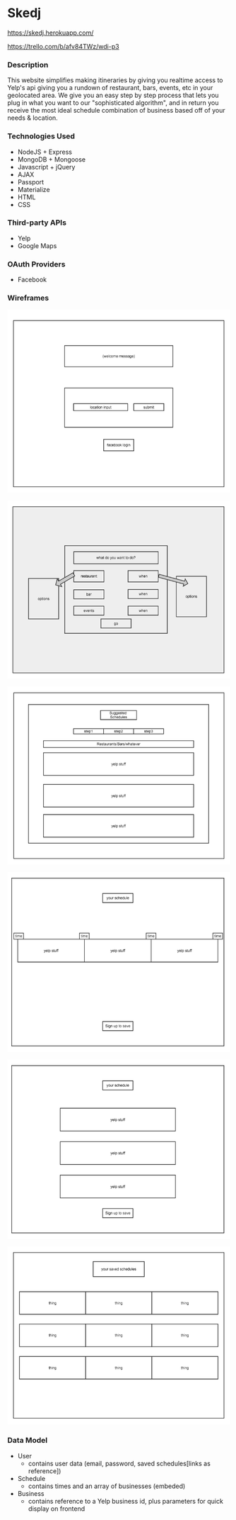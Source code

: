 # Skedj

https://skedj.herokuapp.com/

https://trello.com/b/afv84TWz/wdi-p3

### Description

This website simplifies making itineraries by giving you realtime access to Yelp's api giving you a rundown of restaurant, bars, events, etc in your geolocated area. We give you an easy step by step process that lets you plug in what you want to our "sophisticated algorithm", and in return you receive the most ideal schedule combination of business based off of your needs & location.

### Technologies Used

- NodeJS + Express
- MongoDB + Mongoose
- Javascript + jQuery
- AJAX
- Passport
- Materialize
- HTML
- CSS

### Third-party APIs

- Yelp
- Google Maps

### OAuth Providers

- Facebook

### Wireframes

  ![intial_screen](wireframes/intial_screen.png)

 ![second_screen](wireframes/second_screen.png)

 ![third_screen](wireframes/third_screen.png)

![schedule_display_desktop](wireframes/schedule_display_desktop.png)

 ![schedule_display_mobile](wireframes/schedule_display_mobile.png)

 ![profile_screen](wireframes/profile_screen.png)

### Data Model


- User
  - contains user data (email, password, saved schedules[links as reference])
- Schedule
  - contains times and an array of businesses (embeded)
- Business
  - contains reference to a Yelp business id, plus parameters for quick display on frontend